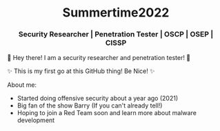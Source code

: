 
<h1 align="center"><b>Summertime2022</b></h1>
<h3 align="center">Security Researcher | Penetration Tester | OSCP | OSEP | CISSP </h3>

👋 Hey there! I am a security researcher and penetration tester! 👋

✨ This is my first go at this GitHub thing! Be Nice! ✨

About me:

- Started doing offensive security about a year ago (2021)
- Big fan of the show Barry (If you can't already tell!)
- Hoping to join a Red Team soon and learn more about malware development



<!---
Summertime2022/Summertime2022 is a ✨ special ✨ repository because its `README.md` (this file) appears on your GitHub profile.
You can click the Preview link to take a look at your changes.
--->
